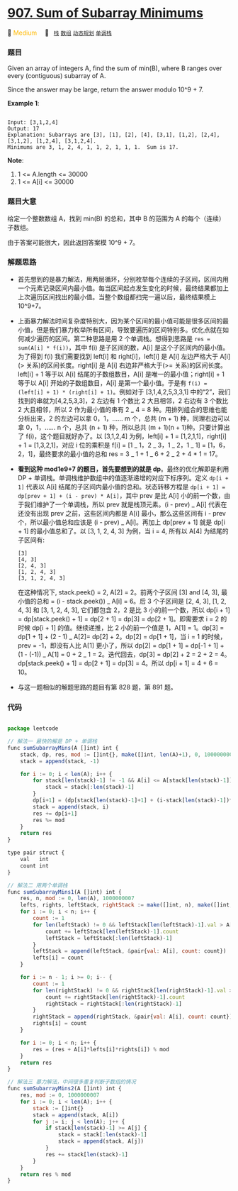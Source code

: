 # [907. Sum of Subarray Minimums](https://leetcode.com/problems/sum-of-subarray-minimums/)

:tangerine: <font color=#ffb800>Medium</font>&emsp; 🔖&ensp; [`栈`](../solution/stack.md) [`数组`](../solution/array.md) [`动态规划`](../solution/dynamic-programming.md) [`单调栈`](../solution/monotonic-stack.md)

### 题目

Given an array of integers A, find the sum of min(B), where B ranges over every (contiguous) subarray of A.

Since the answer may be large, return the answer modulo 10^9 + 7.

**Example 1**:

```

Input: [3,1,2,4]
Output: 17
Explanation: Subarrays are [3], [1], [2], [4], [3,1], [1,2], [2,4], [3,1,2], [1,2,4], [3,1,2,4].
Minimums are 3, 1, 2, 4, 1, 1, 2, 1, 1, 1.  Sum is 17.

```

**Note**:

1. 1 <= A.length <= 30000
2. 1 <= A[i] <= 30000

### 题目大意

给定一个整数数组 A，找到 min(B) 的总和，其中 B 的范围为 A 的每个（连续）子数组。

由于答案可能很大，因此返回答案模 10^9 + 7。

### 解题思路

- 首先想到的是暴力解法，用两层循环，分别枚举每个连续的子区间，区间内用一个元素记录区间内最小值。每当区间起点发生变化的时候，最终结果都加上上次遍历区间找出的最小值。当整个数组都扫完一遍以后，最终结果模上 10^9+7。
- 上面暴力解法时间复杂度特别大，因为某个区间的最小值可能是很多区间的最小值，但是我们暴力枚举所有区间，导致要遍历的区间特别多。优化点就在如何减少遍历的区间。第二种思路是用 2 个单调栈。想得到思路是 `res = sum(A[i] * f(i))`，其中 f(i) 是子区间的数，A[i] 是这个子区间内的最小值。为了得到 f(i) 我们需要找到 left[i] 和 right[i]，left[i] 是 A[i] 左边严格大于 A[i](> 关系)的区间长度。right[i] 是 A[i] 右边非严格大于(>= 关系)的区间长度。left[i] + 1 等于以 A[i] 结尾的子数组数目，A[i] 是唯一的最小值；right[i] + 1 等于以 A[i] 开始的子数组数目，A[i] 是第一个最小值。于是有 `f(i) = (left[i] + 1) * (right[i] + 1)`。例如对于 [3,1,4,2,5,3,3,1] 中的“2”，我们找到的串就为[4,2,5,3,3]，2 左边有 1 个数比 2 大且相邻，2 右边有 3 个数比 2 大且相邻，所以 2 作为最小值的串有 2 _ 4 = 8 种。用排列组合的思维也能分析出来，2 的左边可以拿 0，1，…… m 个，总共 (m + 1) 种，同理右边可以拿 0，1，…… n 个，总共 (n + 1) 种，所以总共 (m + 1)(n + 1)种。只要计算出了 f(i)，这个题目就好办了。以 [3,1,2,4] 为例，left[i] + 1 = [1,2,1,1]，right[i] + 1 = [1,3,2,1]，对应 i 位的乘积是 f[i] = [1 _ 1，2 _ 3，1 _ 2，1 _ 1] = [1，6，2，1]，最终要求的最小值的总和 res = 3 _ 1 + 1 _ 6 + 2 _ 2 + 4 \* 1 = 17。
- **看到这种 mod1e9+7 的题目，首先要想到的就是 dp**。最终的优化解即是利用 DP + 单调栈。单调栈维护数组中的值逐渐递增的对应下标序列。定义 `dp[i + 1]` 代表以 A[i] 结尾的子区间内最小值的总和。状态转移方程是 `dp[i + 1] = dp[prev + 1] + (i - prev) * A[i]`，其中 prev 是比 A[i] 小的前一个数，由于我们维护了一个单调栈，所以 prev 就是栈顶元素。(i - prev) _ A[i] 代表在还没有出现 prev 之前，这些区间内都是 A[i] 最小，那么这些区间有 i - prev 个，所以最小值总和应该是 (i - prev) _ A[i]。再加上 dp[prev + 1] 就是 dp[i + 1] 的最小值总和了。以 [3, 1, 2, 4, 3] 为例，当 i = 4, 所有以 A[4] 为结尾的子区间有:

      [3]
      [4, 3]
      [2, 4, 3]
      [1, 2, 4, 3]
      [3, 1, 2, 4, 3]

  在这种情况下, stack.peek() = 2, A[2] = 2。前两个子区间 [3] and [4, 3], 最小值的总和 = (i - stack.peek()) _ A[i] = 6。后 3 个子区间是 [2, 4, 3], [1, 2, 4, 3] 和 [3, 1, 2, 4, 3], 它们都包含 2，2 是比 3 小的前一个数，所以 dp[i + 1] = dp[stack.peek() + 1] = dp[2 + 1] = dp[3] = dp[2 + 1]。即需要求 i = 2 的时候 dp[i + 1] 的值。继续递推，比 2 小的前一个值是 1，A[1] = 1。dp[3] = dp[1 + 1] + (2 - 1) _ A[2]= dp[2] + 2。dp[2] = dp[1 + 1]，当 i = 1 的时候，prev = -1，即没有人比 A[1] 更小了，所以 dp[2] = dp[1 + 1] = dp[-1 + 1] + (1 - (-1)) _ A[1] = 0 + 2 _ 1 = 2。迭代回去，dp[3] = dp[2] + 2 = 2 + 2 = 4。dp[stack.peek() + 1] = dp[2 + 1] = dp[3] = 4。所以 dp[i + 1] = 4 + 6 = 10。

- 与这一题相似的解题思路的题目有第 828 题，第 891 题。

### 代码

```javascript

package leetcode

// 解法一 最快的解是 DP + 单调栈
func sumSubarrayMins(A []int) int {
	stack, dp, res, mod := []int{}, make([]int, len(A)+1), 0, 1000000007
	stack = append(stack, -1)

	for i := 0; i < len(A); i++ {
		for stack[len(stack)-1] != -1 && A[i] <= A[stack[len(stack)-1]] {
			stack = stack[:len(stack)-1]
		}
		dp[i+1] = (dp[stack[len(stack)-1]+1] + (i-stack[len(stack)-1])*A[i]) % mod
		stack = append(stack, i)
		res += dp[i+1]
		res %= mod
	}
	return res
}

type pair struct {
	val   int
	count int
}

// 解法二 用两个单调栈
func sumSubarrayMins1(A []int) int {
	res, n, mod := 0, len(A), 1000000007
	lefts, rights, leftStack, rightStack := make([]int, n), make([]int, n), []*pair{}, []*pair{}
	for i := 0; i < n; i++ {
		count := 1
		for len(leftStack) != 0 && leftStack[len(leftStack)-1].val > A[i] {
			count += leftStack[len(leftStack)-1].count
			leftStack = leftStack[:len(leftStack)-1]
		}
		leftStack = append(leftStack, &pair{val: A[i], count: count})
		lefts[i] = count
	}

	for i := n - 1; i >= 0; i-- {
		count := 1
		for len(rightStack) != 0 && rightStack[len(rightStack)-1].val >= A[i] {
			count += rightStack[len(rightStack)-1].count
			rightStack = rightStack[:len(rightStack)-1]
		}
		rightStack = append(rightStack, &pair{val: A[i], count: count})
		rights[i] = count
	}

	for i := 0; i < n; i++ {
		res = (res + A[i]*lefts[i]*rights[i]) % mod
	}
	return res
}

// 解法三 暴力解法，中间很多重复判断子数组的情况
func sumSubarrayMins2(A []int) int {
	res, mod := 0, 1000000007
	for i := 0; i < len(A); i++ {
		stack := []int{}
		stack = append(stack, A[i])
		for j := i; j < len(A); j++ {
			if stack[len(stack)-1] >= A[j] {
				stack = stack[:len(stack)-1]
				stack = append(stack, A[j])
			}
			res += stack[len(stack)-1]
		}
	}
	return res % mod
}

```
